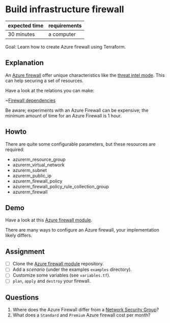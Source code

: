 # Build infrastructure firewall

|expected time|requirements|
|-------------|------------|
| 30 minutes  | a computer |

Goal: Learn how to create Azure firewall using Terraform.

## Explanation

An [Azure firewall](https://registry.terraform.io/providers/hashicorp/azurerm/latest/docs/resources/firewall) offer unique characteristics like the [threat intel mode](https://registry.terraform.io/providers/hashicorp/azurerm/latest/docs/resources/firewall#threat_intel_mode). This can help securing a set of resources.

Have a look at the relations you can make:

~[Firewall dependencies](https://raw.githubusercontent.com/robertdebock/terraform-azurerm-firewall/master/graphviz.svg)

Be aware; experiments with an Azure Firewall can be expensive; the minimum amount of time for an Azure Firewall is 1 hour.

## Howto

There are quite some configurable parameters, but these resources are required:

- azurerm_resource_group
- azurerm_virtual_network
- azurerm_subnet
- azurerm_public_ip
- azurerm_firewall_policy
- azurerm_firewall_policy_rule_collection_group
- azurerm_firewall

## Demo

Have a look at this [Azure firewall module](https://github.com/robertdebock/terraform-azurerm-firewall).

There are many ways to configure an Azure firewall, your implementation likely differs.

## Assignment

- [ ] Clone the [Azure firewall module](https://github.com/robertdebock/terraform-azurerm-firewall) repository.
- [ ] Add a _scenario_ (under the examples `examples` directory).
- [ ] Customize some variables (see `variables.tf`).
- [ ] `plan`, `apply` and `destroy` your firewall.

## Questions

1. Where does the Azure Firewall differ from a [Network Security Group](https://registry.terraform.io/providers/hashicorp/azurerm/latest/docs/resources/network_security_group)?
2. What does a `Standard` and `Premium` Azure firewall cost per month?
